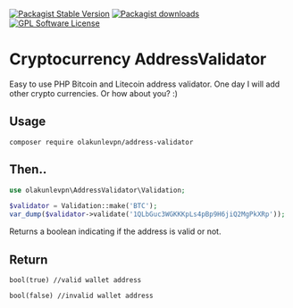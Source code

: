 [![Packagist Stable Version](https://img.shields.io/packagist/v/olakunlevpn/address-validator.svg?style=flat-square&label=stable)](https://packagist.org/packages/olakunlevpn/address-validator)
[![Packagist downloads](https://img.shields.io/packagist/dt/olakunlevpn/address-validator.svg?style=flat-square)](https://packagist.org/packages/olakunlevpn/address-validator)
[![GPL Software License](https://img.shields.io/badge/license-GPL-blue.svg?style=flat-square)](LICENSE.md)



# Cryptocurrency AddressValidator

Easy to use PHP Bitcoin and Litecoin address validator.
One day I will add other crypto currencies. Or how about you? :)

## Usage

```
composer require olakunlevpn/address-validator

```

## Then.. 

```php
use olakunlevpn\AddressValidator\Validation;

$validator = Validation::make('BTC');
var_dump($validator->validate('1QLbGuc3WGKKKpLs4pBp9H6jiQ2MgPkXRp'));

````


Returns a boolean indicating if the address is valid or not.

## Return

```
bool(true) //valid wallet address

bool(false) //invalid wallet address
```